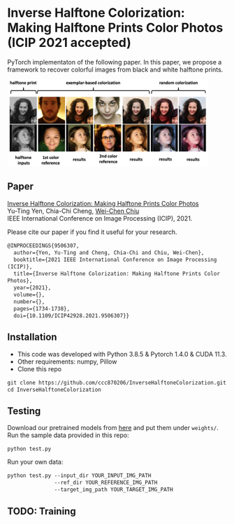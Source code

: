 # Inverse Halftone Colorization: Making Halftone Prints Color Photos (ICIP 2021 accepted)
PyTorch implementaton of the following paper. In this paper, we propose a framework to recover colorful images from black and white halftone prints.  
<div align=><img height="200" src="https://github.com/ccc870206/InverseHalftoneColorization/blob/master/figure/teaser.png"/></div>

## Paper
[Inverse Halftone Colorization: Making Halftone Prints Color Photos](https://ieeexplore.ieee.org/document/9506307)  
Yu-Ting Yen, Chia-Chi Cheng, [Wei-Chen Chiu](https://walonchiu.github.io/)  
IEEE International Conference on Image Processing (ICIP), 2021.

Please cite our paper if you find it useful for your research.  
```
@INPROCEEDINGS{9506307,
  author={Yen, Yu-Ting and Cheng, Chia-Chi and Chiu, Wei-Chen},
  booktitle={2021 IEEE International Conference on Image Processing (ICIP)}, 
  title={Inverse Halftone Colorization: Making Halftone Prints Color Photos}, 
  year={2021},
  volume={},
  number={},
  pages={1734-1738},
  doi={10.1109/ICIP42928.2021.9506307}}
```

## Installation
* This code was developed with Python 3.8.5 & Pytorch 1.4.0 & CUDA 11.3.
* Other requirements: numpy, Pillow
* Clone this repo
```
git clone https://github.com/ccc870206/InverseHalftoneColorization.git
cd InverseHalftoneColorization
```

## Testing
Download our pretrained models from [here](https://drive.google.com/drive/folders/17L-5K1tVc7xR1wFi4rCSqTo0s4v5tdeX?usp=sharing) and put them under `weights/`.  
Run the sample data provided in this repo:
```
python test.py
```
Run your own data:
```
python test.py --input_dir YOUR_INPUT_IMG_PATH
               --ref_dir YOUR_REFERENCE_IMG_PATH
               --target_img_path YOUR_TARGET_IMG_PATH
```

## TODO: Training